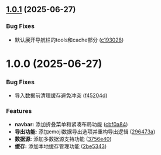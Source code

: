 ## [1.0.1](https://github.com/nowscott/JSDBManager/compare/v1.0.0...v1.0.1) (2025-06-27)


### Bug Fixes

* 默认展开导航栏的tools和cache部分 ([c193028](https://github.com/nowscott/JSDBManager/commit/c193028c7d621109b710a8b57a88fc6ad56cd3fd))

# 1.0.0 (2025-06-27)


### Bug Fixes

* 导入数据前清理缓存避免冲突 ([f45204d](https://github.com/nowscott/JSDBManager/commit/f45204d48b1793e3455278721b53682e2c6fdd68))


### Features

* **navbar:** 添加折叠菜单和紧凑布局功能 ([cbf0a84](https://github.com/nowscott/JSDBManager/commit/cbf0a8441617565ade0c482c3af359c195579de1))
* **导出功能:** 添加emoji数据导出选项并重构导出逻辑 ([296473a](https://github.com/nowscott/JSDBManager/commit/296473a98b92b55a75ae18bf34973517f05d60e6))
* **数据源:** 添加多数据源支持功能 ([3756e40](https://github.com/nowscott/JSDBManager/commit/3756e40ed5702a1c0cfc800bc32978822aed851a))
* **缓存:** 添加本地缓存管理功能 ([2be5343](https://github.com/nowscott/JSDBManager/commit/2be5343a5f2f0a13928f59e262476d6dc6966fa2))
